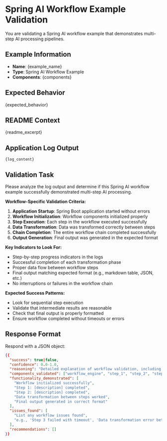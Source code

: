 # Spring AI Workflow Example Validation

You are validating a Spring AI workflow example that demonstrates multi-step AI processing pipelines.

## Example Information
- **Name**: {example_name}
- **Type**: Spring AI Workflow Example
- **Components**: {components}

## Expected Behavior
{expected_behavior}

## README Context
{readme_excerpt}

## Application Log Output
```
{log_content}
```

## Validation Task

Please analyze the log output and determine if this Spring AI workflow example successfully demonstrated multi-step AI processing.

**Workflow-Specific Validation Criteria:**
1. **Application Startup**: Spring Boot application started without errors
2. **Workflow Initialization**: Workflow components initialized properly
3. **Step Execution**: Each step in the workflow executed successfully
4. **Data Transformation**: Data was transformed correctly between steps
5. **Chain Completion**: The entire workflow chain completed successfully
6. **Output Generation**: Final output was generated in the expected format

**Key Indicators to Look For:**
- Step-by-step progress indicators in the logs
- Successful completion of each transformation phase
- Proper data flow between workflow steps
- Final output matching expected format (e.g., markdown table, JSON, etc.)
- No interruptions or failures in the workflow chain

**Expected Success Patterns:**
- Look for sequential step execution
- Validate that intermediate results are reasonable
- Check that final output is properly formatted
- Ensure workflow completed without timeouts or errors

## Response Format

Respond with a JSON object:

```json
{{
  "success": true|false,
  "confidence": 0.0-1.0,
  "reasoning": "Detailed explanation of workflow validation, including which steps succeeded/failed",
  "components_validated": ["workflow_engine", "step_1", "step_2", "step_n", "output_formatter"],
  "functionality_demonstrated": [
    "Workflow initialized successfully",
    "Step 1: [description] completed",
    "Step 2: [description] completed",
    "Data transformation between steps worked",
    "Final output generated in correct format"
  ],
  "issues_found": [
    "List any workflow issues found",
    "e.g., 'Step 3 failed with timeout', 'Data transformation error between steps'"
  ],
  "recommendations": []
}}
```